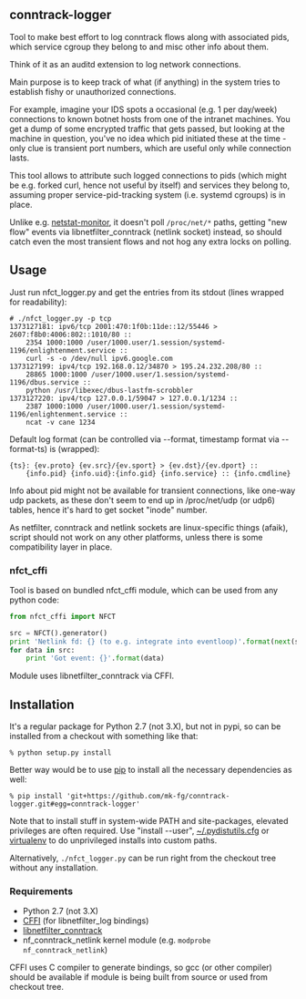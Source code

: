 conntrack-logger
--------------------

Tool to make best effort to log conntrack flows along with associated pids,
which service cgroup they belong to and misc other info about them.

Think of it as an auditd extension to log network connections.

Main purpose is to keep track of what (if anything) in the system tries to
establish fishy or unauthorized connections.

For example, imagine your IDS spots a occasional (e.g. 1 per day/week)
connections to known botnet hosts from one of the intranet machines.
You get a dump of some encrypted traffic that gets passed, but looking at the
machine in question, you've no idea which pid initiated these at the time - only
clue is transient port numbers, which are useful only while connection lasts.

This tool allows to attribute such logged connections to pids (which might be
e.g. forked curl, hence not useful by itself) and services they belong to,
assuming proper service-pid-tracking system (i.e. systemd cgroups) is in place.

Unlike e.g. [netstat-monitor](https://github.com/stalexan/netstat-monitor/), it
doesn't poll `/proc/net/*` paths, getting "new flow" events via
libnetfilter_conntrack (netlink socket) instead, so should catch even the most
transient flows and not hog any extra locks on polling.



Usage
--------------------

Just run nfct_logger.py and get the entries from its stdout (lines wrapped for readability):

```console
# ./nfct_logger.py -p tcp
1373127181: ipv6/tcp 2001:470:1f0b:11de::12/55446 > 2607:f8b0:4006:802::1010/80 ::
	2354 1000:1000 /user/1000.user/1.session/systemd-1196/enlightenment.service ::
	curl -s -o /dev/null ipv6.google.com
1373127199: ipv4/tcp 192.168.0.12/34870 > 195.24.232.208/80 ::
	28865 1000:1000 /user/1000.user/1.session/systemd-1196/dbus.service ::
	python /usr/libexec/dbus-lastfm-scrobbler
1373127220: ipv4/tcp 127.0.0.1/59047 > 127.0.0.1/1234 ::
	2387 1000:1000 /user/1000.user/1.session/systemd-1196/enlightenment.service ::
	ncat -v cane 1234
```

Default log format (can be controlled via --format, timestamp format via --format-ts) is (wrapped):

	{ts}: {ev.proto} {ev.src}/{ev.sport} > {ev.dst}/{ev.dport} ::
		{info.pid} {info.uid}:{info.gid} {info.service} :: {info.cmdline}

Info about pid might not be available for transient connections, like one-way
udp packets, as these don't seem to end up in /proc/net/udp (or udp6) tables,
hence it's hard to get socket "inode" number.

As netfilter, conntrack and netlink sockets are linux-specific things (afaik),
script should not work on any other platforms, unless there is some
compatibility layer in place.


### nfct_cffi

Tool is based on bundled nfct_cffi module, which can be used from any python
code:

```python
from nfct_cffi import NFCT

src = NFCT().generator()
print 'Netlink fd: {} (to e.g. integrate into eventloop)'.format(next(src))
for data in src:
	print 'Got event: {}'.format(data)
```

Module uses libnetfilter_conntrack via CFFI.



Installation
--------------------

It's a regular package for Python 2.7 (not 3.X), but not in pypi, so can be
installed from a checkout with something like that:

	% python setup.py install

Better way would be to use [pip](http://pip-installer.org/) to install all the
necessary dependencies as well:

	% pip install 'git+https://github.com/mk-fg/conntrack-logger.git#egg=conntrack-logger'

Note that to install stuff in system-wide PATH and site-packages, elevated
privileges are often required.
Use "install --user",
[~/.pydistutils.cfg](http://docs.python.org/install/index.html#distutils-configuration-files)
or [virtualenv](http://pypi.python.org/pypi/virtualenv) to do unprivileged
installs into custom paths.

Alternatively, `./nfct_logger.py` can be run right from the checkout tree
without any installation.

### Requirements

* Python 2.7 (not 3.X)
* [CFFI](http://cffi.readthedocs.org) (for libnetfilter_log bindings)
* [libnetfilter_conntrack](http://www.netfilter.org/projects/libnetfilter_conntrack)
* nf_conntrack_netlink kernel module (e.g. `modprobe nf_conntrack_netlink`)

CFFI uses C compiler to generate bindings, so gcc (or other compiler) should be
available if module is being built from source or used from checkout tree.
